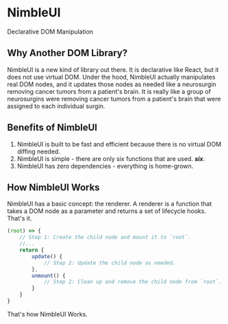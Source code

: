 # NimbleUI
Declarative DOM Manipulation

## Why Another DOM Library?
NimbleUI is a new kind of library out there. It is declarative like React, but it does not use virtual DOM.
Under the hood, NimbleUI actually manipulates real DOM nodes, and it updates those nodes as needed like a neurosurgin removing cancer tumors from a patient's brain.
It is really like a group of neurosurgins were removing cancer tumors from a patient's brain that were assigned to each individual surgin.

## Benefits of NimbleUI
1. NimbleUI is built to be fast and efficient because there is no virtual DOM diffing needed.
2. NimbleUI is simple - there are only six functions that are used. ***six***.
3. NimbleUI has zero dependencies - everything is home-grown.

## How NimbleUI Works
NimbleUI has a basic concept: the renderer. A renderer is a function that takes a DOM node as a parameter and returns a set of lifecycle hooks. That's it.
```js
(root) => {
    // Step 1: Create the child node and mount it to `root`.
    //...
    return {
        update() {
            // Step 2: Update the child node as needed.
        },
        unmount() {
            // Step 2: Clean up and remove the child node from `root`.
        }
    }
}
```
That's how NimbleUI Works.
